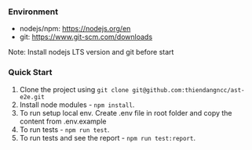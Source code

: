 ### Environment
- nodejs/npm: https://nodejs.org/en
- git: https://www.git-scm.com/downloads

Note: Install nodejs LTS version and git before start 
### Quick Start

1. Clone the project using `git clone git@github.com:thiendangncc/ast-e2e.git`
2. Install node modules - `npm install`.
3. To run setup local env. Create .env file in root folder and copy the content from .env.example
4. To run tests - `npm run test`.
5. To run tests and see the report - `npm run test:report`.
